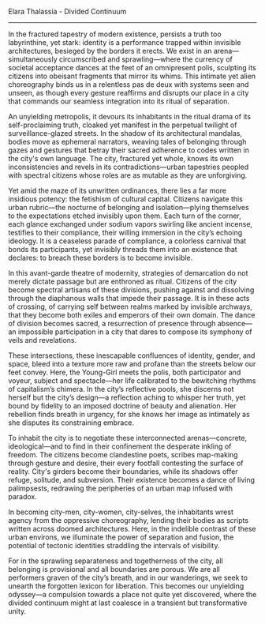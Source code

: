 Elara Thalassia - Divided Continuum

---

In the fractured tapestry of modern existence, persists a truth too labyrinthine, yet stark: identity is a performance trapped within invisible architectures, besieged by the borders it erects. We exist in an arena—simultaneously circumscribed and sprawling—where the currency of societal acceptance dances at the feet of an omnipresent polis, sculpting its citizens into obeisant fragments that mirror its whims. This intimate yet alien choreography binds us in a relentless pas de deux with systems seen and unseen, as though every gesture reaffirms and disrupts our place in a city that commands our seamless integration into its ritual of separation.

An unyielding metropolis, it devours its inhabitants in the ritual drama of its self-proclaiming truth, cloaked yet manifest in the perpetual twilight of surveillance-glazed streets. In the shadow of its architectural mandalas, bodies move as ephemeral narrators, weaving tales of belonging through gazes and gestures that betray their sacred adherence to codes written in the city's own language. The city, fractured yet whole, knows its own inconsistencies and revels in its contradictions—urban tapestries peopled with spectral citizens whose roles are as mutable as they are unforgiving.

Yet amid the maze of its unwritten ordinances, there lies a far more insidious potency: the fetishism of cultural capital. Citizens navigate this urban rubric—the nocturne of belonging and isolation—plying themselves to the expectations etched invisibly upon them. Each turn of the corner, each glance exchanged under sodium vapors swirling like ancient incense, testifies to their compliance, their willing immersion in the city’s echoing ideology. It is a ceaseless parade of compliance, a colorless carnival that bonds its participants, yet invisibly threads them into an existence that declares: to breach these borders is to become invisible.

In this avant-garde theatre of modernity, strategies of demarcation do not merely dictate passage but are enthroned as ritual. Citizens of the city become spectral artisans of these divisions, pushing against and dissolving through the diaphanous walls that impede their passage. It is in these acts of crossing, of carrying self between realms marked by invisible archways, that they become both exiles and emperors of their own domain. The dance of division becomes sacred, a resurrection of presence through absence—an impossible participation in a city that dares to compose its symphony of veils and revelations.

These intersections, these inescapable confluences of identity, gender, and space, bleed into a texture more raw and profane than the streets below our feet convey. Here, the Young-Girl meets the polis, both participator and voyeur, subject and spectacle—her life calibrated to the bewitching rhythms of capitalism’s chimera. In the city’s reflective pools, she discerns not herself but the city’s design—a reflection aching to whisper her truth, yet bound by fidelity to an imposed doctrine of beauty and alienation. Her rebellion finds breath in urgency, for she knows her image as intimately as she disputes its constraining embrace.

To inhabit the city is to negotiate these interconnected arenas—concrete, ideological—and to find in their confinement the desperate inkling of freedom. The citizens become clandestine poets, scribes map-making through gesture and desire, their every footfall contesting the surface of reality. City's girders become their boundaries, while its shadows offer refuge, solitude, and subversion. Their existence becomes a dance of living palimpsests, redrawing the peripheries of an urban map infused with paradox.

In becoming city-men, city-women, city-selves, the inhabitants wrest agency from the oppressive choreography, lending their bodies as scripts written across doomed architectures. Here, in the indelible contrast of these urban environs, we illuminate the power of separation and fusion, the potential of tectonic identities straddling the intervals of visibility.

For in the sprawling separateness and togetherness of the city, all belonging is provisional and all boundaries are porous. We are all performers graven of the city’s breath, and in our wanderings, we seek to unearth the forgotten lexicon for liberation. This becomes our unyielding odyssey—a compulsion towards a place not quite yet discovered, where the divided continuum might at last coalesce in a transient but transformative unity.